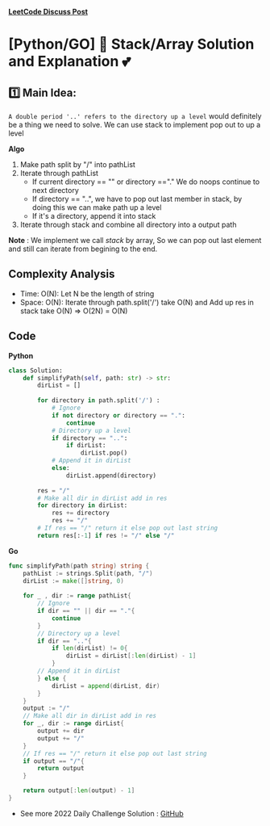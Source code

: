 **[LeetCode Discuss Post](https://leetcode.com/problems/simplify-path/discuss/1847554/PythonGO-StackArray-Solution-and-Explanation)**
# [Python/GO] 🌟 Stack/Array Solution and Explanation 💕
## 1️⃣ Main Idea:
```A double period '..' refers to the directory up a level``` would definitely be a thing we need to solve. We can use stack to implement pop out to up a level

**Algo**
1. Make path split by "/" into pathList
2. Iterate through pathList
	 * If current directory == "" or directory =="."  We do noops continue to next directory
	 * If directory == "..", we have to pop out last member in stack, by doing this we can make path up a level
	 * If it's a directory, append it into stack
3. Iterate through stack and combine all directory into a output path

**Note** : We implement we call *stack* by array, So we can pop out last element and still can iterate from begining to the end.

## Complexity Analysis
* Time: O(N): Let N be the length of string
* Space: O(N): Iterate through path.split('/') take O(N) and Add up res in stack take O(N) => O(2N) = O(N)

## Code

**Python**
```python
class Solution:
    def simplifyPath(self, path: str) -> str:
        dirList = []
        
        for directory in path.split('/') :
            # Ignore
            if not directory or directory == ".":
                continue
            # Directory up a level
            if directory == "..":
                if dirList:
                    dirList.pop()
            # Append it in dirList
            else:
                dirList.append(directory)
                
        res = "/"
        # Make all dir in dirList add in res
        for directory in dirList:
            res += directory
            res += "/"
        # If res == "/" return it else pop out last string
        return res[:-1] if res != "/" else "/"
```
**Go**
```go
func simplifyPath(path string) string {
    pathList := strings.Split(path, "/")
    dirList := make([]string, 0)
    
    for _ , dir := range pathList{
        // Ignore
        if dir == "" || dir == "."{
            continue
        }
        // Directory up a level
        if dir == ".."{
            if len(dirList) != 0{
                dirList = dirList[:len(dirList) - 1]
            }
        // Append it in dirList
        } else {
            dirList = append(dirList, dir)
        }
    }
    output := "/"
    // Make all dir in dirList add in res
    for _, dir := range dirList{
        output += dir
        output += "/"
    }
    // If res == "/" return it else pop out last string
    if output == "/"{
        return output
    }

    return output[:len(output) - 1]
}
```
* See more 2022 Daily Challenge Solution : [GitHub](https://github.com/gcobs0834/2022-Daily-LeetCoding-Challenge-python3-)
